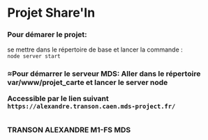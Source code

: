 <h1>Projet Share'In</h1>
<h3>Pour démarer le projet: </h3>se mettre dans le répertoire de base et lancer la commande :<br>
<code>node server start</code> <br>
<h3>≈Pour démarrer le serveur MDS:</b>
Aller dans le répertoire var/www/projet_carte et lancer le server node
<p>Accessible par le lien suivant <code>https://alexandre.transon.caen.mds-project.fr/</code></p><br>
<b>TRANSON ALEXANDRE M1-FS MDS</b>
